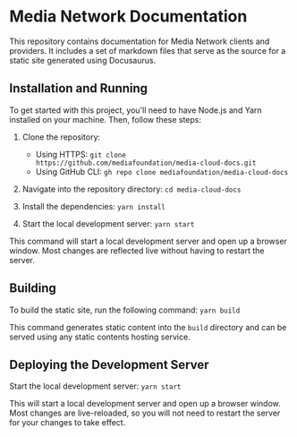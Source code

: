 # Media Network Documentation

This repository contains documentation for Media Network clients and providers. It includes a set of markdown files that serve as the source for a static site generated using Docusaurus. 

## Installation and Running

To get started with this project, you'll need to have Node.js and Yarn installed on your machine. Then, follow these steps:

1. Clone the repository:

    - Using HTTPS: `git clone https://github.com/mediafoundation/media-cloud-docs.git`
    - Using GitHub CLI: `gh repo clone mediafoundation/media-cloud-docs`

2. Navigate into the repository directory: `cd media-cloud-docs`

3. Install the dependencies: `yarn install`

4. Start the local development server: `yarn start`

This command will start a local development server and open up a browser window. Most changes are reflected live without having to restart the server.

## Building

To build the static site, run the following command: `yarn build`

This command generates static content into the `build` directory and can be served using any static contents hosting service.

## Deploying the Development Server

Start the local development server: `yarn start`

This will start a local development server and open up a browser window. Most changes are live-reloaded, so you will not need to restart the server for your changes to take effect.
